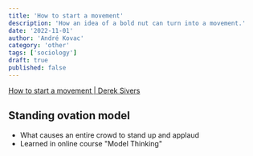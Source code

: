 ```yaml
---
title: 'How to start a movement'
description: 'How an idea of a bold nut can turn into a movement.'
date: '2022-11-01'
author: 'André Kovac'
category: 'other'
tags: ['sociology']
draft: true
published: false
---
```


[How to start a movement | Derek Sivers](https://youtu.be/V74AxCqOTvg)

## Standing ovation model

- What causes an entire crowd to stand up and applaud
- Learned in online course "Model Thinking"